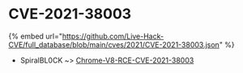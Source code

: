 # CVE-2021-38003
{% embed url="https://github.com/Live-Hack-CVE/full_database/blob/main/cves/2021/CVE-2021-38003.json" %}

* SpiralBL0CK ~> [Chrome-V8-RCE-CVE-2021-38003](https://www.alice-snow.ru/2021/database/cve-2021-38003/chrome-v8-rce-cve-2021-38003-spiralbl0ck)